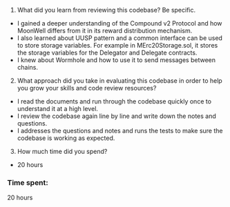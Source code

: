1. What did you learn from reviewing this codebase? Be specific.
- I gained a deeper understanding of the Compound v2 Protocol and how MoonWell differs from it in its reward distribution mechanism.
- I also learned about UUSP pattern and a common interface can be used to store storage variables. For example in MErc20Storage.sol, it stores the storage variables for the Delegator and Delegate contracts.
- I knew about Wormhole and how to use it to send messages between chains.
2. What approach did you take in evaluating this codebase in order to help you grow your skills and code review resources?
- I read the documents and run through the codebase quickly once to understand it at a high level.
- I review the codebase again line by line and write down the notes and questions.
- I addresses the questions and notes and runs the tests to make sure the codebase is working as expected.
3. How much time did you spend?
- 20 hours

### Time spent:
20 hours
